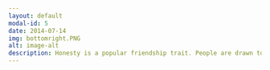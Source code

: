 ```yaml
---
layout: default
modal-id: 5
date: 2014-07-14
img: bottomright.PNG
alt: image-alt
description: Honesty is a popular friendship trait. People are drawn to others that are able to be honest and tell the truth so that they are able to trust their friends and their opinions.
---
```

